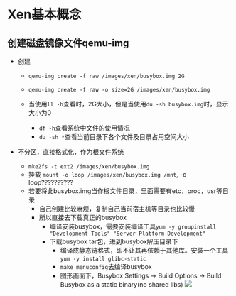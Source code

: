 # Xen基本概念


## 创建磁盘镜像文件qemu-img
- 创建
  - ```qemu-img create -f raw /images/xen/busybox.img 2G```
  - ```qemu-img create -f raw -o size=2G /images/xen/busybox.img```

  - 当使用```ll -h```查看时，2G大小，但是当使用```du -sh busybox.img```时，显示大小为0
    - ```df -h```查看系统中文件的使用情况
    - ```du -sh *```查看当前目录下各个文件及目录占用空间大小

- 不分区，直接格式化，作为根文件系统
  - ```mke2fs -t ext2 /images/xen/busybox.img```
  - 挂载
    ```mount -o loop /images/xen/busybox.img /mnt```, -o loop??????????
  - 若要将此busybox.img当作根文件目录，里面需要有etc，proc，usr等目录
    - 自己创建比较麻烦，复制自己当前宿主机等目录也比较慢
    - 所以直接去下载真正的busybox
      - 编译安装busybox，需要安装编译工具```yum -y groupinstall "Development Tools" "Server Platform Development"```
      - 下载busybox tar包，进到busybox解压目录下
        - 编译成静态链格式，即不让其再依赖于其他库。安装一个工具```yum -y install glibc-static```
        - ```make menuconfig```去编译busybox
        - 图形画面下，Busybox Settings -> Build Options -> Build Busybox as a static binary(no shared libs)
          ![](https://i.loli.net/2019/04/07/5ca9860f20431.png)
